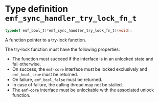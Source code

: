 # Type definition `emf_sync_handler_try_lock_fn_t`

```c
typedef emf_bool_t(*emf_sync_handler_try_lock_fn_t)(void);
```

A function pointer to a try-lock function.

The try-lock function must have the following properties:

- The function must succeed if the interface is in an unlocked state and fail otherwise.
- On success, the `emf-core` interface must be locked exclusively and `emf_bool_true` must be returned.
- On failure,  `emf_bool_false` must be returned.
- In case of failure, the calling thread may not be stalled.
- The `emf-core` interface must be unlockable with the associated unlock function.
